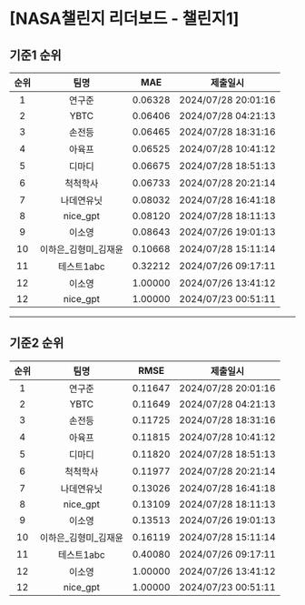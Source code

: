 # [NASA챌린지 리더보드 - 챌린지1]
## 기준1 순위
| 순위 | 팀명 | MAE | 제출일시 |
|:----:|:----:|:-----:|:----:|
| 1 | 연구준 | 0.06328 | 2024/07/28 20:01:16 |
| 2 | YBTC | 0.06406 | 2024/07/28 04:21:13 |
| 3 | 손전등 | 0.06465 | 2024/07/28 18:31:16 |
| 4 | 아육프 | 0.06525 | 2024/07/28 10:41:12 |
| 5 | 디마디 | 0.06675 | 2024/07/28 18:51:13 |
| 6 | 척척학사 | 0.06733 | 2024/07/28 20:21:14 |
| 7 | 나데연유닛 | 0.08032 | 2024/07/28 16:41:18 |
| 8 | nice_gpt | 0.08120 | 2024/07/28 18:11:13 |
| 9 | 이소영 | 0.08643 | 2024/07/26 19:01:13 |
| 10 | 이하은_김형미_김재윤 | 0.10668 | 2024/07/28 15:11:14 |
| 11 | 테스트1abc | 0.32212 | 2024/07/26 09:17:11 |
| 12 | 이소영 | 1.00000 | 2024/07/26 13:41:12 |
| 12 | nice_gpt | 1.00000 | 2024/07/23 00:51:11 |
___
## 기준2 순위
| 순위 | 팀명 | RMSE | 제출일시 |
|:----:|:----:|:-----:|:----:|
| 1 | 연구준 | 0.11647 | 2024/07/28 20:01:16 |
| 2 | YBTC | 0.11649 | 2024/07/28 04:21:13 |
| 3 | 손전등 | 0.11725 | 2024/07/28 18:31:16 |
| 4 | 아육프 | 0.11815 | 2024/07/28 10:41:12 |
| 5 | 디마디 | 0.11820 | 2024/07/28 18:51:13 |
| 6 | 척척학사 | 0.11977 | 2024/07/28 20:21:14 |
| 7 | 나데연유닛 | 0.13026 | 2024/07/28 16:41:18 |
| 8 | nice_gpt | 0.13109 | 2024/07/28 18:11:13 |
| 9 | 이소영 | 0.13513 | 2024/07/26 19:01:13 |
| 10 | 이하은_김형미_김재윤 | 0.16119 | 2024/07/28 15:11:14 |
| 11 | 테스트1abc | 0.40080 | 2024/07/26 09:17:11 |
| 12 | 이소영 | 1.00000 | 2024/07/26 13:41:12 |
| 12 | nice_gpt | 1.00000 | 2024/07/23 00:51:11 |

